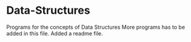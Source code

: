 # Data-Structures
Programs for the concepts of Data Structures
More programs has to be added in this file.
Added a readme file.
